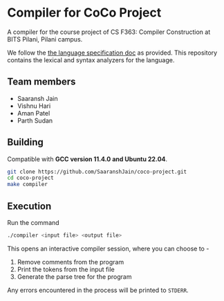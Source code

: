# Compiler for CoCo Project

A compiler for the course project of CS F363: Compiler Construction at BITS Pilani, Pilani campus.

We follow the [the language specification doc](./Language%20Specifications.pdf) as provided. This repository contains the lexical and syntax analyzers for the language.

## Team members

- Saaransh Jain
- Vishnu Hari
- Aman Patel
- Parth Sudan

## Building

Compatible with **GCC version 11.4.0 and Ubuntu 22.04**.

```bash
git clone https://github.com/SaaranshJain/coco-project.git
cd coco-project
make compiler
```

## Execution

Run the command

```bash
./compiler <input file> <output file>
```

This opens an interactive compiler session, where you can choose to -

1. Remove comments from the program
2. Print the tokens from the input file
3. Generate the parse tree for the program

Any errors encountered in the process will be printed to `STDERR`.
